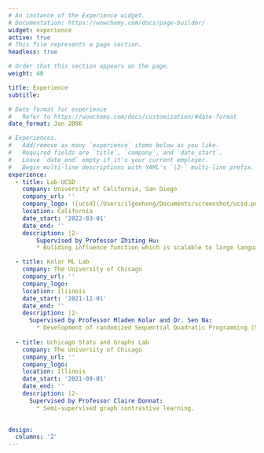 ```yaml
---
# An instance of the Experience widget.
# Documentation: https://wowchemy.com/docs/page-builder/
widget: experience
active: true
# This file represents a page section.
headless: true

# Order that this section appears on the page.
weight: 40

title: Experience
subtitle:

# Date format for experience
#   Refer to https://wowchemy.com/docs/customization/#date-format
date_format: Jan 2006

# Experiences.
#   Add/remove as many `experience` items below as you like.
#   Required fields are `title`, `company`, and `date_start`.
#   Leave `date_end` empty if it's your current employer.
#   Begin multi-line descriptions with YAML's `|2-` multi-line prefix.
experience:
  - title: Lab-UCSD
    company: University of California, San Diego
    company_url: ''
    company_logo: ![ucsd](/Users/ilgeehong/Documents/screenshot/ucsd.png)
    location: California
    date_start: '2022-03-01'
    date_end: ''
    description: |2-
        Supervised by Professor Zhiting Hu:
        * Buliding influence function which is scalable to large language model.

  - title: Kolar ML Lab
    company: The University of Chicago
    company_url: ''
    company_logo: 
    location: Iliinois
    date_start: '2021-12-01'
    date_end: ''
    description: |2-
      Supervised by Professor Mladen Kolar and Dr. Sen Na:
        * Development of randomized Sequential Quadratic Programming (SQP) algorithm based on sketching method.
    
  - title: Uchicago Stats and Graphs Lab
    company: The University of Chicago
    company_url: ''
    company_logo: 
    location: Illinois
    date_start: '2021-09-01'
    date_end: ''
    description: |2-
      Supervised by Professor Claire Donnat:
        * Semi-supervised graph contrastive learning.
    

design:
  columns: '2'
---
```

